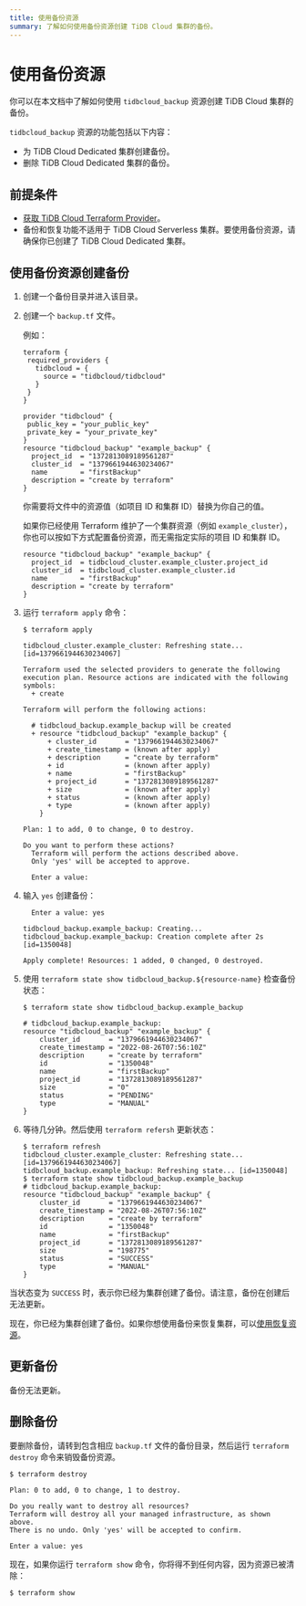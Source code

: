 ```yaml
---
title: 使用备份资源
summary: 了解如何使用备份资源创建 TiDB Cloud 集群的备份。
---
```


# 使用备份资源

你可以在本文档中了解如何使用 `tidbcloud_backup` 资源创建 TiDB Cloud 集群的备份。

`tidbcloud_backup` 资源的功能包括以下内容：

- 为 TiDB Cloud Dedicated 集群创建备份。
- 删除 TiDB Cloud Dedicated 集群的备份。

## 前提条件

- [获取 TiDB Cloud Terraform Provider](/tidb-cloud/terraform-get-tidbcloud-provider.md)。
- 备份和恢复功能不适用于 TiDB Cloud Serverless 集群。要使用备份资源，请确保你已创建了 TiDB Cloud Dedicated 集群。

## 使用备份资源创建备份

1. 创建一个备份目录并进入该目录。

2. 创建一个 `backup.tf` 文件。

    例如：

    ```
    terraform {
     required_providers {
       tidbcloud = {
         source = "tidbcloud/tidbcloud"
       }
     }
   }

   provider "tidbcloud" {
     public_key = "your_public_key"
     private_key = "your_private_key"
   }
    resource "tidbcloud_backup" "example_backup" {
      project_id  = "1372813089189561287"
      cluster_id  = "1379661944630234067"
      name        = "firstBackup"
      description = "create by terraform"
    }
    ```

    你需要将文件中的资源值（如项目 ID 和集群 ID）替换为你自己的值。

    如果你已经使用 Terraform 维护了一个集群资源（例如 `example_cluster`），你也可以按如下方式配置备份资源，而无需指定实际的项目 ID 和集群 ID。

    ```
    resource "tidbcloud_backup" "example_backup" {
      project_id  = tidbcloud_cluster.example_cluster.project_id
      cluster_id  = tidbcloud_cluster.example_cluster.id
      name        = "firstBackup"
      description = "create by terraform"
    }
    ```

3. 运行 `terraform apply` 命令：

    ```
    $ terraform apply

    tidbcloud_cluster.example_cluster: Refreshing state... [id=1379661944630234067]

    Terraform used the selected providers to generate the following execution plan. Resource actions are indicated with the following symbols:
      + create

    Terraform will perform the following actions:

      # tidbcloud_backup.example_backup will be created
      + resource "tidbcloud_backup" "example_backup" {
          + cluster_id       = "1379661944630234067"
          + create_timestamp = (known after apply)
          + description      = "create by terraform"
          + id               = (known after apply)
          + name             = "firstBackup"
          + project_id       = "1372813089189561287"
          + size             = (known after apply)
          + status           = (known after apply)
          + type             = (known after apply)
        }

    Plan: 1 to add, 0 to change, 0 to destroy.

    Do you want to perform these actions?
      Terraform will perform the actions described above.
      Only 'yes' will be accepted to approve.

      Enter a value:
    ```

4. 输入 `yes` 创建备份：

    ```
      Enter a value: yes

    tidbcloud_backup.example_backup: Creating...
    tidbcloud_backup.example_backup: Creation complete after 2s [id=1350048]

    Apply complete! Resources: 1 added, 0 changed, 0 destroyed.

    ```

5. 使用 `terraform state show tidbcloud_backup.${resource-name}` 检查备份状态：

    ```
    $ terraform state show tidbcloud_backup.example_backup

    # tidbcloud_backup.example_backup:
    resource "tidbcloud_backup" "example_backup" {
        cluster_id       = "1379661944630234067"
        create_timestamp = "2022-08-26T07:56:10Z"
        description      = "create by terraform"
        id               = "1350048"
        name             = "firstBackup"
        project_id       = "1372813089189561287"
        size             = "0"
        status           = "PENDING"
        type             = "MANUAL"
    }
    ```

6. 等待几分钟。然后使用 `terraform refersh` 更新状态：

    ```
    $ terraform refresh
    tidbcloud_cluster.example_cluster: Refreshing state... [id=1379661944630234067]
    tidbcloud_backup.example_backup: Refreshing state... [id=1350048]
    $ terraform state show tidbcloud_backup.example_backup
    # tidbcloud_backup.example_backup:
    resource "tidbcloud_backup" "example_backup" {
        cluster_id       = "1379661944630234067"
        create_timestamp = "2022-08-26T07:56:10Z"
        description      = "create by terraform"
        id               = "1350048"
        name             = "firstBackup"
        project_id       = "1372813089189561287"
        size             = "198775"
        status           = "SUCCESS"
        type             = "MANUAL"
    }
    ```

当状态变为 `SUCCESS` 时，表示你已经为集群创建了备份。请注意，备份在创建后无法更新。

现在，你已经为集群创建了备份。如果你想使用备份来恢复集群，可以[使用恢复资源](/tidb-cloud/terraform-use-restore-resource.md)。

## 更新备份

备份无法更新。

## 删除备份

要删除备份，请转到包含相应 `backup.tf` 文件的备份目录，然后运行 `terraform destroy` 命令来销毁备份资源。

```
$ terraform destroy

Plan: 0 to add, 0 to change, 1 to destroy.

Do you really want to destroy all resources?
Terraform will destroy all your managed infrastructure, as shown above.
There is no undo. Only 'yes' will be accepted to confirm.

Enter a value: yes
```

现在，如果你运行 `terraform show` 命令，你将得不到任何内容，因为资源已被清除：

```
$ terraform show
```
